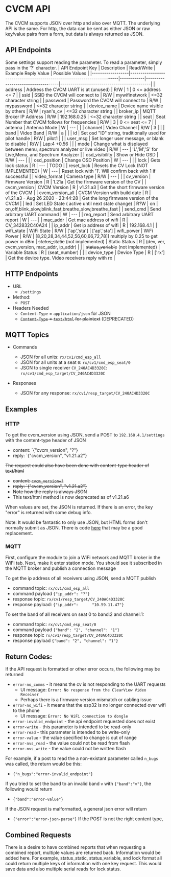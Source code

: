 # CVCM API

The CVCM supports JSON over http and also over MQTT. The underlying API is the same. For http, the data can be sent as either JSON or raw key/value pairs from a form, but data is always returned as JSON.


## API Endpoints

Some settings support reading the parameter. To read a parameter, simply pass in the '?' character.
| API Endpoint Key | Description                                                            | Read/Write | Example Reply Value               | Possible Values                            |
|------------------|------------------------------------------------------------------------|------------|-----------------------------------|--------------------------------------------|
| address          | Address the CVCM UART is at (unused)                                   | R/W        | 1                                 | 0 <= address <= 7 |
| ssid             | SSID the CVCM will connect to                                          | R/W        | mywifinetwork                     | <=32 character string                      |
| password         | Password the CVCM will connect to                                      | R/W        | mypassword                        | <=32 character string                      |
| device_name      | Device name visible by others                                          | R/W        | ryan's_cv                         | <=32 character string                      |
| broker_ip        | MQTT Broker IP Address                                                 | R/W        | 192.168.0.25                      | <=32 character string                      |
| seat             | Seat Number that CVCM follows for frequencies                          | R/W        | 3                                 | 0 <= seat <= 7                      |
| antenna     | Antenna Mode                                                           | W          | ---                               |                                            |
| channel          | Video Channel                                                          | R/W        | 3                                 |                                            |
| band             | Video Band                                                             | R/W        | a                                 |                                            |
| id               | Set osd "ID" string, traditionally used for pilot handle               | R/W        | pilot1                            |                                            |
| user_msg     | Set longer user message, or blank to disable                  | R/W        | Lap:4 +0.56                       |                                            |
| mode             | Change what is displayed between menu, spectrum analyzer or live video | R/W          | ---                               |                       'L','M','S' for Live,Menu, and Spectrum Analyzer                     |
| osd_visibility   | Show or Hide OSD                                                       | R/W          | ---                               |                                            |
| osd_position     | Change OSD Position                                                    | W          | ---                               |                                            |
| lock             | Gets lock status                              | R       | ---                               | TODO |
| reset_lock             | Resets the CV Lock (NOT IMPLEMENTED)                              | W        | ---                               | Reset lock with '1'. Will confirm back with 1 if successful |
| video_format     | Camera type                                                            | R/W          | ---                               |                                            |
| cv_version       | Firmware Version                                                       | R          | 1.21a                             | Get the firmware version of the CV         |
| cvcm_version     | CVCM Version                                                           | R          | v1.21.a3                          | Get the short firmware version of the CVCM |
| cvcm_version_all | CVCM Version with build date                                           | R          | v1.21.a3 - Aug 26 2020 - 23:44:28 | Get the long firmware version of the CVCM  |
| led | Set LED State ( active until next state change)                                     | R?W          | on | on,off,blink_slow,blink_fast,breathe_slow,breathe_fast  |
| send_cmd | Send arbitrary UART command | W | --- |
| req_report | Send arbitrary UART report | W | --- |
| mac_addr | Get mac address of wifi | R | CV_342832C40A24 |
| ip_addr | Get ip address of wifi | R | 192.168.4.1 |
| wifi_state | WiFi State | R/W | ['ap','sta'] | ['ap','sta']
| wifi_power | WiFi Power | R/W | [8,20,28,34,44,52,56,60,66,72,78]] multiply by 0.25 to get power in dBm
| ~~status_static~~ (not implemented) | Static Status | R | (dev, ver, cvcm_version, mac_addr, ip_addr) | |
| ~~status_variable~~ (not implemented) | Variable Status | R | (seat_number) | |
| device_type | Device Type | R | ['rx'] | Get the device type. Video receivers reply with rx |


## HTTP Endpoints

* URL
    * `/settings`
* Method:
    * `POST`
* Headers Needed
    * `Content-Type` = `application/json` for JSON
    * ~~`Content-Type` = `text/html` for plaintext~~ (DEPRECATED)

## MQTT Topics

* Commands
  * JSON for all units: `rx/cv1/cmd_esp_all`
  * JSON for all units at a seat `0`: `rx/cv1/cmd_esp_seat/0`
  * JSON to single receiver `CV_240AC4D3320C`: `rx/cv1/cmd_esp_target/CV_240AC4D3320C`

* Responses
  * JSON for any response: `rx/cv1/resp_target/CV_240AC4D3320C`


## Examples

### HTTP

To get the cvcm_version using JSON, send a POST to `192.168.4.1/settings` with the content-type header of JSON

* content: `{"cvcm_version", "?"}
* reply: `{"cvcm_version", "v1.21.a2"}

~~The request could also have been done with content-type header of text/html~~

* ~~content: `cvcm_version=?`~~
* ~~reply: `{"cvcm_version", "v1.21.a2"}~~
* ~~Note how the reply is always JSON~~
* This text/html method is now deprecated as of v1.21.a6

When values are set, the JSON is returned. If there is an error, the key "error" is returned with some debug info.

Note: It would be fantastic to only use JSON, but HTML forms don't normally submit as JSON.
There is code [here](https://github.com/keithhackbarth/submitAsJSON) that may be a good replacement.

### MQTT

First, configure the module to join a WiFi network and MQTT broker in the WiFi tab.
Next, make it enter station mode.
You should see it subscribed in the MQTT broker and publish a connection message

To get the ip address of all receivers using JSON, send a MQTT publish
* command topic: `rx/cv1/cmd_esp_all`
* command payload `{"ip_addr": "?"}`
* response topic: `rx/cv1/resp_target/CV_240AC4D3320C`
* response payload: `{"ip_addr":      "10.59.11.47"}`

To set the band of all receivers on seat 0 to band:2 and channel:1:
* command topic: `rx/cv1/cmd_esp_seat/0`
* command payload `{"band": "2", "channel": "1"}`
* response topic `rx/cv1/resp_target/CV_240AC4D3320C`
* response payload `{"band": "2", "channel": "1"}`


## Return Codes:

If the API request is formatted or other error occurs, the following may be returned

* `error-no_comms` - it means the cv is not responding to the UART requests
   * UI message: `Error: No response from the ClearView Video Receiver`
   * Perhaps there is a firmware version mismatch or cabling issue
* `error-no_wifi` - it means that the esp32 is no longer connected over wifi to the phone
   * UI message: `Error: No WiFi connection to dongle`
* `error-invalid_endpoint` - the api endpoint requested does not exist
* `error-write` - this parameter is intended to be read-only
* `error-read` - this parameter is intended to be write-only
* `error-value` - the value specified to change is out of range
* `error-nvs_read` - the value could not be read from flash
* `error-nvs_write` - the value could not be written flash

For example, if a post to read the a non-existant parameter called `n_bugs` was called, the return would be this:
* `{"n_bugs":"error-invalid_endpoint"}`

If you tried to set the band to an invalid band `v` with `{"band":"v"}`, the following would return
* `{"band":"error-value"}`

If the JSON request is malformatted, a general json error will return
* `{"error":"error-json-parse"}`
If the POST is not the right content type,


## Combined Requests

There is a desire to have combined reports that when requesting a combined report, multiple values are returned back. Information would be added here. For example, status_static, status_variable, and lock format all could return multiple keys of information with one key request. This would save data and also multiple serial reads for lock status.


